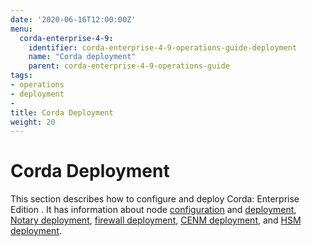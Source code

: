 ```yaml
---
date: '2020-06-16T12:00:00Z'
menu:
  corda-enterprise-4-9:
    identifier: corda-enterprise-4-9-operations-guide-deployment
    name: "Corda deployment"
    parent: corda-enterprise-4-9-operations-guide
tags:
- operations
- deployment
-
title: Corda Deployment
weight: 20
---
```


# Corda Deployment

This section describes how to configure and deploy Corda: Enterprise Edition . It has information about node [configuration](configuration.md) and [deployment](node-deployment.md), [Notary deployment](notary-deployment.md), [firewall deployment](firewall-deployment.md), [CENM deployment](cenm-deployment.md), and [HSM deployment](hsm-deployment.md).
